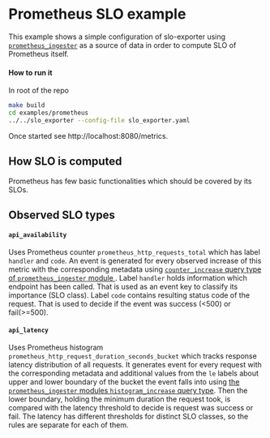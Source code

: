 # Prometheus SLO example

This example shows a simple configuration of slo-exporter using
[`prometheus_ingester`](/docs/modules/prometheus_ingester.md)
as a source of data in order to compute SLO of Prometheus itself.

#### How to run it
In root of the repo
```bash
make build
cd examples/prometheus
../../slo_exporter --config-file slo_exporter.yaml
```
Once started see http://localhost:8080/metrics.

## How SLO is computed

Prometheus has few basic functionalities which should be covered by its SLOs.

## Observed SLO types
#### `api_availability`
Uses Prometheus counter `prometheus_http_requests_total` which has label `handler` and `code`.
An event is generated for every observed increase of this metric with the corresponding metadata using
[`counter_increase` query type of `prometheus_ingester` module ](/docs/modules/prometheus_ingester.md#type-counter_increase).
Label `handler` holds information which endpoint has been called. That is used as an event key to classify its importance (SLO class).
Label `code` contains resulting status code of the request. That is used to decide if the event was success (<500) or fail(>=500).

#### `api_latency`
Uses Prometheus histogram `prometheus_http_request_duration_seconds_bucket` which tracks response latency distribution of all requests.
It generates event for every request with the corresponding metadata and additional values from the `le` labels about
upper and lower boundary of the bucket the event falls into using
[the `prometheus_ingester` modules `histogram_increase` query type](/docs/modules/prometheus_ingester.md#type-histogram_increase).
Then the lower boundary, holding the minimum duration the request took, is compared with the latency threshold to decide is request was success or fail.
The latency has different thresholds for distinct SLO classes, so the rules are separate for each of them.
